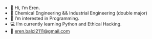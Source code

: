- 👋 Hi, I’m Eren.
- 🎒 Chemical Engineering && Industrial Engineering (double major)
- 👀 I’m interested in Programming.
- 💻 I’m currently learning Python and Ethical Hacking.
- 📧 eren.balci2111@gmail.com


<!---
ereenblc/ereenblc is a ✨ special ✨ repository because its `README.md` (this file) appears on your GitHub profile.
You can click the Preview link to take a look at your changes.
--->
